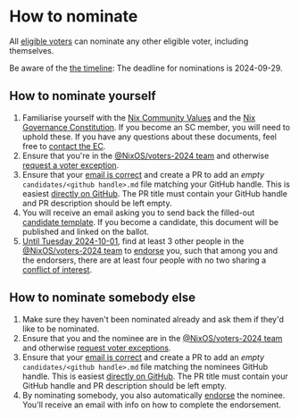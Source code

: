 # How to nominate

All [eligible voters](../README.md#eligible-voters) can nominate any other eligible voter, including themselves.

Be aware of the [the timeline](../README.md#timeline): The deadline for nominations is 2024-09-29.

## How to nominate yourself

1. Familiarise yourself with the [Nix Community Values](https://github.com/NixOS/nix-constitutional-assembly/blob/main/values.md) and the [Nix Governance Constitution](https://github.com/NixOS/nix-constitutional-assembly/blob/main/constitution.md).
   If you become an SC member, you will need to uphold these.
   If you have any questions about these documents, feel free to [contact the EC](../README.md#election-committee-ec).
1. Ensure that you're in the [@NixOS/voters-2024 team](https://github.com/orgs/NixOS/teams/voters-2024)
   and otherwise [request a voter exception](./exception-request.md).
1. Ensure that your [email is correct](./email.md) and
   create a PR to add an *empty* `candidates/<github handle>.md` file matching your GitHub handle.
   This is easiest [directly on GitHub](https://github.com/NixOS/SC-election-2024/new/main?filename=candidates/%3Cgithub%20handle%3E.md).
   The PR title must contain your GitHub handle and PR description should be left empty.
1. You will receive an email asking you to send back the filled-out [candidate template](../doc/candidate-template.md).
   If you become a candidate, this document will be published and linked on the ballot.
1. [Until Tuesday 2024-10-01](../README.md#timeline),
   find at least 3 other people in the [@NixOS/voters-2024 team](https://github.com/orgs/NixOS/teams/voters-2024) to [endorse](./endorse.md) you,
   such that among you and the endorsers,
   there are at least four people with no two sharing a [conflict of interest](./conflict-of-interest.md).

## How to nominate somebody else

1. Make sure they haven't been nominated already and ask them if they'd like to be nominated.
1. Ensure that you and the nominee are in the [@NixOS/voters-2024 team](https://github.com/orgs/NixOS/teams/voters-2024)
   and otherwise [request voter exceptions](./exception-request.md).
1. Ensure that your [email is correct](./email.md) and
   create a PR to add an *empty* `candidates/<github handle>.md` file matching the nominees GitHub handle.
   This is easiest [directly on GitHub](https://github.com/NixOS/SC-election-2024/new/main?filename=candidates/%3Cgithub%20handle%3E.md).
   The PR title must contain your GitHub handle and PR description should be left empty.
1. By nominating somebody, you also automatically [endorse](./endorse.md) the nominee.
   You'll receive an email with info on how to complete the endorsement.
